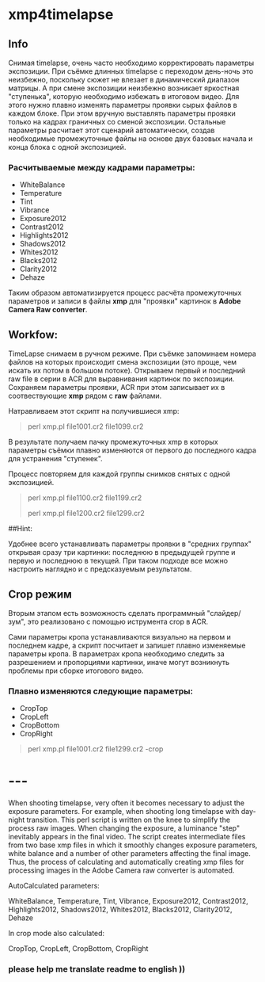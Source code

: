 # xmp4timelapse

## Info
Снимая timelapse, очень часто необходимо корректировать параметры экспозиции. При съёмке длинных timelapse c переходом день-ночь это неизбежно, поскольку сюжет не влезает в динамический диапазон матрицы. А при смене экспозиции неизбежно возникает яркостная "ступенька", которую необходимо избежать в итоговом видео. Для этого нужно плавно изменять параметры проявки сырых файлов в каждом блоке. При этом вручную выставлять параметры проявки только на кадрах граничных со сменой экспозиции. Остальные параметры расчитает этот сценарий автоматически, создав необходимые промежуточные файлы на основе двух базовых начала и конца блока с одной экспозицией.

### Расчитываемые между кадрами параметры:
- WhiteBalance
- Temperature
- Tint
- Vibrance
- Exposure2012
- Contrast2012
- Highlights2012
- Shadows2012
- Whites2012
- Blacks2012
- Clarity2012
- Dehaze

Таким образом автоматизируется процесс расчёта промежуточных параметров и записи в файлы __xmp__ для  "проявки" картинок в **Adobe Camera Raw converter**.

## Workfow:

TimeLapse снимаем в ручном режиме. При съёмке запоминаем номера файлов на которых происходит смена экспозиции (это проще, чем искать их потом в большом потоке). Открываем первый и последний raw file в серии в ACR для выравнивания картинок по экспозиции. Сохраняем параметры проявки, ACR при этом записывает их в соотвествующие **xmp** рядом с **raw** файлами.

Натравливаем этот скрипт на получившиеся xmp:
 > perl xmp.pl file1001.cr2 file1099.cr2

В результате получаем пачку промежуточных xmp в которых параметры съёмки плавно изменяются от первого до последного кадра для устранения "ступенек".

Процесс повторяем для каждой группы снимков снятых с одной экспозицией.
 > perl xmp.pl file1100.cr2 file1199.cr2
 > 
 > perl xmp.pl file1200.cr2 file1299.cr2

##Hint:

Удобнее всего устанавливать параметры проявки в "средних группах" открывая сразу три картинки: последнюю в предыдущей группе и первую и последнюю в текущей. При таком подходе все можно настроить наглядно и с предсказуемым результатом.

## Crop режим
Вторым этапом есть возможность сделать программный "слайдер/зум", это реализовано c помощью иструмента crop в ACR.

Сами параметры кропа устанавливаются визуально на первом и последнем кадре, а скрипт посчитает и запишет плавно изменяемые параметры кропа.
В параметрах кропа необходимо следить за разрешением и пропорциями картинки, иначе могут возникнуть проблемы при сборке итогового видео.

### Плавно изменяются следующие параметры:

- CropTop
- CropLeft
- CropBottom
- CropRight

> perl xmp.pl file1001.cr2 file1299.cr2 -crop
# ---

When shooting timelapse, very often it becomes necessary to adjust the exposure parameters. For example, when shooting long timelapse with day-night transition. This perl script is written on the knee to simplify the process raw images. When changing the exposure, a luminance "step" inevitably appears in the final video. The script creates intermediate files from two base xmp files in which it smoothly changes exposure parameters, white balance and a number of other parameters affecting the final image. Thus, the process of calculating and automatically creating xmp files for processing images in the Adobe Camera raw converter is automated.

AutoCalculated parameters:

WhiteBalance, Temperature, Tint, Vibrance, Exposure2012, Contrast2012, Highlights2012, Shadows2012, Whites2012, Blacks2012, Clarity2012, Dehaze

In crop mode also calculated:

CropTop, CropLeft, CropBottom, CropRight

### please help me translate readme to english ))
